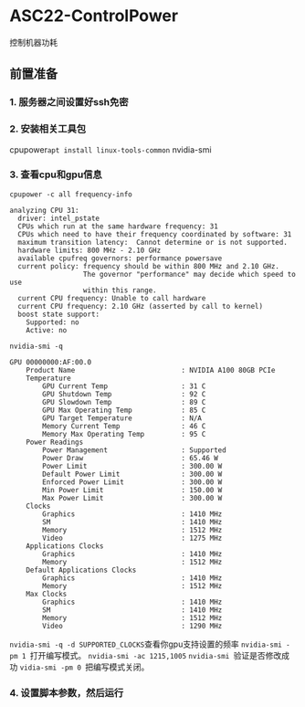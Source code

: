 # ASC22-ControlPower
控制机器功耗

## 前置准备
### 1. 服务器之间设置好ssh免密
### 2. 安装相关工具包
cpupower```apt install linux-tools-common```
nvidia-smi
### 3. 查看cpu和gpu信息
```cpupower -c all frequency-info```
```
analyzing CPU 31:
  driver: intel_pstate
  CPUs which run at the same hardware frequency: 31
  CPUs which need to have their frequency coordinated by software: 31
  maximum transition latency:  Cannot determine or is not supported.
  hardware limits: 800 MHz - 2.10 GHz
  available cpufreq governors: performance powersave
  current policy: frequency should be within 800 MHz and 2.10 GHz.
                  The governor "performance" may decide which speed to use
                  within this range.
  current CPU frequency: Unable to call hardware
  current CPU frequency: 2.10 GHz (asserted by call to kernel)
  boost state support:
    Supported: no
    Active: no
```
```nvidia-smi -q```
```
GPU 00000000:AF:00.0
    Product Name                          : NVIDIA A100 80GB PCIe
    Temperature
        GPU Current Temp                  : 31 C
        GPU Shutdown Temp                 : 92 C
        GPU Slowdown Temp                 : 89 C
        GPU Max Operating Temp            : 85 C
        GPU Target Temperature            : N/A
        Memory Current Temp               : 46 C
        Memory Max Operating Temp         : 95 C
    Power Readings
        Power Management                  : Supported
        Power Draw                        : 65.46 W
        Power Limit                       : 300.00 W
        Default Power Limit               : 300.00 W
        Enforced Power Limit              : 300.00 W
        Min Power Limit                   : 150.00 W
        Max Power Limit                   : 300.00 W
    Clocks
        Graphics                          : 1410 MHz
        SM                                : 1410 MHz
        Memory                            : 1512 MHz
        Video                             : 1275 MHz
    Applications Clocks
        Graphics                          : 1410 MHz
        Memory                            : 1512 MHz
    Default Applications Clocks
        Graphics                          : 1410 MHz
        Memory                            : 1512 MHz
    Max Clocks
        Graphics                          : 1410 MHz
        SM                                : 1410 MHz
        Memory                            : 1512 MHz
        Video                             : 1290 MHz
```
```nvidia-smi -q -d SUPPORTED_CLOCKS```查看你gpu支持设置的频率
```nvidia-smi -pm 1 ```打开编写模式。
```nvidia-smi -ac 1215,1005```
```nvidia-smi ```验证是否修改成功
```vidia-smi -pm 0 ```把编写模式关闭。
### 4. 设置脚本参数，然后运行